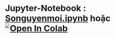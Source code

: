 # Jupyter-Notebook : [Songuyenmoi.ipynb][1] hoặc [![Open In Colab](https://colab.research.google.com/assets/colab-badge.svg)](https://colab.research.google.com/drive/1d-hvE9jq7Rb1TTLJ5Lfuyp3u-QjGbxuK?usp=sharing)
[1]:https://github.com/danhhuynh25029/CS112.L21/blob/master/Week_5/Songuyenmoi/songuyenmoi.ipynb
